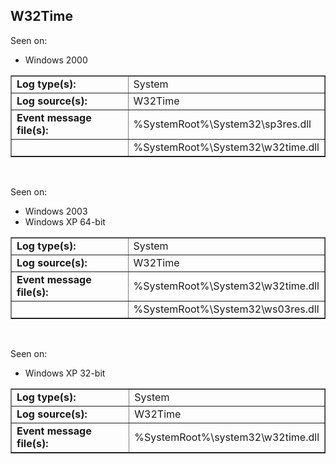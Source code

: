 ## W32Time

Seen on:
* Windows 2000

<table border="1" class="docutils">
  <tbody>
    <tr>
      <td><b>Log type(s):</b></td>
      <td>System</td>
    </tr>
    <tr>
      <td><b>Log source(s):</b></td>
      <td>W32Time</td>
    </tr>
    <tr>
      <td><b>Event message file(s):</b></td>
      <td>%SystemRoot%\System32\sp3res.dll</td>
    </tr>
    <tr>
      <td>&nbsp;</td>
      <td>%SystemRoot%\System32\w32time.dll</td>
    </tr>
  </tbody>
</table>

&nbsp;

Seen on:
* Windows 2003
* Windows XP 64-bit

<table border="1" class="docutils">
  <tbody>
    <tr>
      <td><b>Log type(s):</b></td>
      <td>System</td>
    </tr>
    <tr>
      <td><b>Log source(s):</b></td>
      <td>W32Time</td>
    </tr>
    <tr>
      <td><b>Event message file(s):</b></td>
      <td>%SystemRoot%\System32\w32time.dll</td>
    </tr>
    <tr>
      <td>&nbsp;</td>
      <td>%SystemRoot%\System32\ws03res.dll</td>
    </tr>
  </tbody>
</table>

&nbsp;

Seen on:
* Windows XP 32-bit

<table border="1" class="docutils">
  <tbody>
    <tr>
      <td><b>Log type(s):</b></td>
      <td>System</td>
    </tr>
    <tr>
      <td><b>Log source(s):</b></td>
      <td>W32Time</td>
    </tr>
    <tr>
      <td><b>Event message file(s):</b></td>
      <td>%SystemRoot%\system32\w32time.dll</td>
    </tr>
  </tbody>
</table>

&nbsp;

